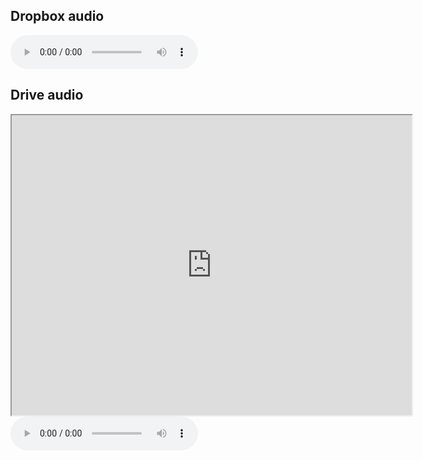 ## Dropbox audio

<audio controls src="https://uc90cac3d4cb4ca0cc4bb8311ef6.dl.dropboxusercontent.com/cd/0/inline/A2JNLcQX8JT6Eim4ujTcvs_ybKysDNjtLmfaTfDsB1HKnEf68X2baccp-mvCRzTcnNGUK0Akhc-KRcG9oyRtwY9LxoxbD2Sw7tY1YjWZxp-lIBIR_Js7rwtyFyvSrLlPZUs/file#t=1610" preload="auto">
  <p>Your browser doesn't support HTML5 audio. Here is a <a href="https://uc90cac3d4cb4ca0cc4bb8311ef6.dl.dropboxusercontent.com/cd/0/inline/A2JNLcQX8JT6Eim4ujTcvs_ybKysDNjtLmfaTfDsB1HKnEf68X2baccp-mvCRzTcnNGUK0Akhc-KRcG9oyRtwY9LxoxbD2Sw7tY1YjWZxp-lIBIR_Js7rwtyFyvSrLlPZUs/file#t=1610">link to the audio</a> instead.</p>
</audio>

## Drive audio

<iframe src="https://drive.google.com/file/d/1FPPBBOn8R6bcQ99NH4Qgf8LyieSgBwN8/preview" width="640" height="480"></iframe>

<audio controls src="https://drive.google.com/file/d/1FPPBBOn8R6bcQ99NH4Qgf8LyieSgBwN8/view?usp=sharing#t=1610" preload="auto">
  <p>Your browser doesn't support HTML5 audio. Here is a <a href="https://drive.google.com/file/d/1FPPBBOn8R6bcQ99NH4Qgf8LyieSgBwN8/view?usp=sharing#t=1610">link to the audio</a> instead.</p>
</audio>

